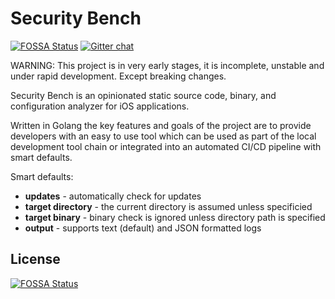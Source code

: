 # Security Bench

[![FOSSA Status](https://app.fossa.com/api/projects/git%2Bgithub.com%2FSimplyCubed%2Fsecurity-bench.svg?type=shield)](https://app.fossa.com/projects/git%2Bgithub.com%2FSimplyCubed%2Fsecurity-bench?ref=badge_shield) [![Gitter chat](https://badges.gitter.im/simplycubed/Lobby.png)](https://gitter.im/simplycubed/Lobby)

WARNING: This project is in very early stages, it is incomplete, unstable and under rapid development. Except breaking changes.

Security Bench is an opinionated static source code, binary, and configuration analyzer for iOS applications.

Written in Golang the key features and goals of the project are to provide developers with an easy to use tool which can be used as part of the local development tool chain or integrated into an automated CI/CD pipeline with smart defaults.

Smart defaults:

- **updates** - automatically check for updates
- **target directory** - the current directory is assumed unless specificied
- **target binary** - binary check is ignored unless directory path is specified
- **output** - supports text (default) and JSON formatted logs

## License

[![FOSSA Status](https://app.fossa.com/api/projects/git%2Bgithub.com%2FSimplyCubed%2Fsecurity-bench.svg?type=large)](https://app.fossa.com/projects/git%2Bgithub.com%2FSimplyCubed%2Fsecurity-bench?ref=badge_large)